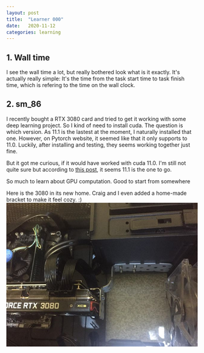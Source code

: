 ```yaml
---
layout: post
title:  "Learner 000"
date:   2020-11-12
categories: learning
---
```


## 1. Wall time
I see the wall time a lot, but really bothered look what is it exactly. It's actually really simple: It's the time from the task start time to task finish time, which is refering to the time on the wall clock. 

## 2. sm_86
I recently bought a RTX 3080 card and tried to get it working with some deep learning project. So I kind of need to install cuda. The question is which version. As 11.1 is the lastest at the moment, I naturally installed that one. However, on Pytorch website, it seemed like that it only supports to 11.0. Luckily, after installing and testing, they seems working together just fine. 

But it got me curious, if it would have worked with cuda 11.0. 
I'm still not quite sure but according to [this post][matching-arch], it seems 11.1 is the one to go.

So much to learn about GPU computation. Good to start from somewhere

Here is the 3080 in its new home. Craig and I even added a home-made bracket to make it feel cozy. :)
![3080](/assets/3080.jpg)


[matching-arch]: https://arnon.dk/matching-sm-architectures-arch-and-gencode-for-various-nvidia-cards/